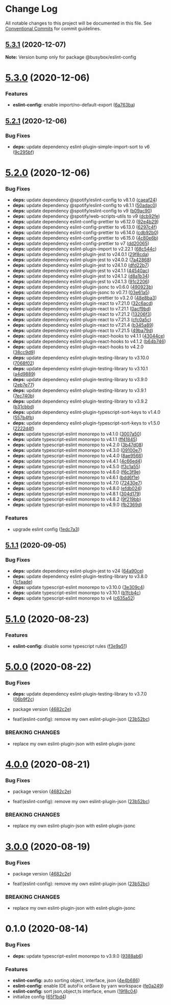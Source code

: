 # Change Log

All notable changes to this project will be documented in this file.
See [Conventional Commits](https://conventionalcommits.org) for commit guidelines.

## [5.3.1](https://github.com/davidNHK/busybox/compare/@busybox/eslint-config@5.3.0...@busybox/eslint-config@5.3.1) (2020-12-07)

**Note:** Version bump only for package @busybox/eslint-config





# [5.3.0](https://github.com/davidNHK/busybox/compare/@busybox/eslint-config@5.2.1...@busybox/eslint-config@5.3.0) (2020-12-06)


### Features

* **eslint-config:** enable import/no-default-export ([6a763ba](https://github.com/davidNHK/busybox/commit/6a763bac4ade7c980380337599b222a13a7b2170))





## [5.2.1](https://github.com/davidNHK/busybox/compare/@busybox/eslint-config@5.2.0...@busybox/eslint-config@5.2.1) (2020-12-06)


### Bug Fixes

* **deps:** update dependency eslint-plugin-simple-import-sort to v6 ([9c295bf](https://github.com/davidNHK/busybox/commit/9c295bf62219a9065bbe00bf381623e63e75f60f))





# [5.2.0](https://github.com/davidNHK/busybox/compare/@busybox/eslint-config@5.1.1...@busybox/eslint-config@5.2.0) (2020-12-06)


### Bug Fixes

* **deps:** update dependency @spotify/eslint-config to v8.1.0 ([caeaf24](https://github.com/davidNHK/busybox/commit/caeaf24c8351dd1cdf39f9e2d3fe625866efc10a))
* **deps:** update dependency @spotify/eslint-config to v8.1.1 ([50adac0](https://github.com/davidNHK/busybox/commit/50adac0ab1f71b9c08a110b4d60f491383977959))
* **deps:** update dependency @spotify/eslint-config to v9 ([b09ac90](https://github.com/davidNHK/busybox/commit/b09ac906774d0e8ba9e7a073ce5e97bbbda2f4b9))
* **deps:** update dependency @spotify/web-scripts-utils to v9 ([dcb92fe](https://github.com/davidNHK/busybox/commit/dcb92fe95a239b1668f9ae5a0735b31e402421c1))
* **deps:** update dependency eslint-config-prettier to v6.12.0 ([92e4b29](https://github.com/davidNHK/busybox/commit/92e4b29a6cdb95390bd895bf7f48e1f85452785b))
* **deps:** update dependency eslint-config-prettier to v6.13.0 ([6297c4f](https://github.com/davidNHK/busybox/commit/6297c4f6657bd553a832fd458b8a57d6fc57e6b0))
* **deps:** update dependency eslint-config-prettier to v6.14.0 ([cdb92b0](https://github.com/davidNHK/busybox/commit/cdb92b0466788e23fb82998eb322a87521f55b88))
* **deps:** update dependency eslint-config-prettier to v6.15.0 ([4c80e6b](https://github.com/davidNHK/busybox/commit/4c80e6b73741608cd253f217d7dbe289d141a779))
* **deps:** update dependency eslint-config-prettier to v7 ([dd20065](https://github.com/davidNHK/busybox/commit/dd200653e2aa3e2a4f2f959f4604ae4d57a91484))
* **deps:** update dependency eslint-plugin-import to v2.22.1 ([68c544c](https://github.com/davidNHK/busybox/commit/68c544c88dc5d40104ac31b8b922e9c58c805c29))
* **deps:** update dependency eslint-plugin-jest to v24.0.1 ([29f8cda](https://github.com/davidNHK/busybox/commit/29f8cda3d7eba18ed2622552c99fb9fb72d2d902))
* **deps:** update dependency eslint-plugin-jest to v24.0.2 ([7a42868](https://github.com/davidNHK/busybox/commit/7a428682d6be72c5917b0f1b201c8c8eddc0965f))
* **deps:** update dependency eslint-plugin-jest to v24.1.0 ([dfd22b7](https://github.com/davidNHK/busybox/commit/dfd22b713d11605a1de822617b732093fbe38852))
* **deps:** update dependency eslint-plugin-jest to v24.1.1 ([44540ac](https://github.com/davidNHK/busybox/commit/44540accbdb300c1dc159084008eb8c5cb6471b6))
* **deps:** update dependency eslint-plugin-jest to v24.1.2 ([d8a1b34](https://github.com/davidNHK/busybox/commit/d8a1b340295646f6d41ab7a45487e2157016e01f))
* **deps:** update dependency eslint-plugin-jest to v24.1.3 ([91c2206](https://github.com/davidNHK/busybox/commit/91c22067a8cd2a5783cc0105fadc6b5af4ad6c93))
* **deps:** update dependency eslint-plugin-jsonc to v0.6.0 ([490923b](https://github.com/davidNHK/busybox/commit/490923b34172840d05e41884aaed351e40811488))
* **deps:** update dependency eslint-plugin-jsonc to v0.7.1 ([03e61a5](https://github.com/davidNHK/busybox/commit/03e61a59f098a37ef56a2d4e1117b45220099af8))
* **deps:** update dependency eslint-plugin-prettier to v3.2.0 ([48e8ba3](https://github.com/davidNHK/busybox/commit/48e8ba3ad7f4ffc3da18703d5fca55db0e22dd46))
* **deps:** update dependency eslint-plugin-react to v7.21.0 ([32c6acd](https://github.com/davidNHK/busybox/commit/32c6acdeba9c473ba2dfe1ece4f2cfb4ff6ee2b9))
* **deps:** update dependency eslint-plugin-react to v7.21.1 ([0acf9bd](https://github.com/davidNHK/busybox/commit/0acf9bd43ec0661f4faf88ffc43e61803a2d0a65))
* **deps:** update dependency eslint-plugin-react to v7.21.2 ([13206f3](https://github.com/davidNHK/busybox/commit/13206f3c5228a78fbb7e8aaf0447617418ca19a3))
* **deps:** update dependency eslint-plugin-react to v7.21.3 ([cfc0a5c](https://github.com/davidNHK/busybox/commit/cfc0a5c72e7ba9a35bfbb262cfd1d57142acd309))
* **deps:** update dependency eslint-plugin-react to v7.21.4 ([b345a89](https://github.com/davidNHK/busybox/commit/b345a890af14bbcc5b3130205e40c3f19837358e))
* **deps:** update dependency eslint-plugin-react to v7.21.5 ([49ba79d](https://github.com/davidNHK/busybox/commit/49ba79d57a08628fb52d0c900d8a9253ccfe8f2f))
* **deps:** update dependency eslint-plugin-react-hooks to v4.1.1 ([43044ce](https://github.com/davidNHK/busybox/commit/43044ce1024bd1e1fd83f66149de8425a1c22738))
* **deps:** update dependency eslint-plugin-react-hooks to v4.1.2 ([b64b746](https://github.com/davidNHK/busybox/commit/b64b74682414564ef4f08ecb9d944057465c94f2))
* **deps:** update dependency eslint-plugin-react-hooks to v4.2.0 ([38cc9d9](https://github.com/davidNHK/busybox/commit/38cc9d908e0de1a7df3efaec50718ba822442eff))
* **deps:** update dependency eslint-plugin-testing-library to v3.10.0 ([7068f02](https://github.com/davidNHK/busybox/commit/7068f027b30ae88dea06c21eefdf210faea239e2))
* **deps:** update dependency eslint-plugin-testing-library to v3.10.1 ([a4d9889](https://github.com/davidNHK/busybox/commit/a4d988900320552bf9d97bb1448b0631699e9b78))
* **deps:** update dependency eslint-plugin-testing-library to v3.9.0 ([2eb7e77](https://github.com/davidNHK/busybox/commit/2eb7e77fc8b80c0266876b83ccedcfb8a51c5bd9))
* **deps:** update dependency eslint-plugin-testing-library to v3.9.1 ([7ec740b](https://github.com/davidNHK/busybox/commit/7ec740b0cebdd4b27d6b682709716c3e0b163d1c))
* **deps:** update dependency eslint-plugin-testing-library to v3.9.2 ([b31cbbd](https://github.com/davidNHK/busybox/commit/b31cbbd3f6e67224186fb661bcb73c870ff57c2f))
* **deps:** update dependency eslint-plugin-typescript-sort-keys to v1.4.0 ([557b4fb](https://github.com/davidNHK/busybox/commit/557b4fb491142d811d4247445cab101ca30ac4f5))
* **deps:** update dependency eslint-plugin-typescript-sort-keys to v1.5.0 ([2222d4f](https://github.com/davidNHK/busybox/commit/2222d4fc22b677961821ec07c7d6f0c4b35a071f))
* **deps:** update typescript-eslint monorepo to v4.1.0 ([3007a50](https://github.com/davidNHK/busybox/commit/3007a50d2a7aaff39a3abb7344cfe6b380b5741a))
* **deps:** update typescript-eslint monorepo to v4.1.1 ([ff41845](https://github.com/davidNHK/busybox/commit/ff418459df26f7552451012c609c7f368aa4fa18))
* **deps:** update typescript-eslint monorepo to v4.2.0 ([3b47d08](https://github.com/davidNHK/busybox/commit/3b47d08f3647ae689cb2122c16568c9a44315dfc))
* **deps:** update typescript-eslint monorepo to v4.3.0 ([09100e7](https://github.com/davidNHK/busybox/commit/09100e7664d19c302015a0b8f80df42a982f63a6))
* **deps:** update typescript-eslint monorepo to v4.4.0 ([8ae9566](https://github.com/davidNHK/busybox/commit/8ae9566c652f449b5561d27e65d688eabdb9d340))
* **deps:** update typescript-eslint monorepo to v4.4.1 ([4c66ed4](https://github.com/davidNHK/busybox/commit/4c66ed4432c582d9a2874147af8ce374cbd3f35c))
* **deps:** update typescript-eslint monorepo to v4.5.0 ([f3c1a55](https://github.com/davidNHK/busybox/commit/f3c1a5540f35762832e5f78f0c5984d63c17fc65))
* **deps:** update typescript-eslint monorepo to v4.6.0 ([f6c3f9e](https://github.com/davidNHK/busybox/commit/f6c3f9e31ecd5a7354ac1abcea916ca5660aaa46))
* **deps:** update typescript-eslint monorepo to v4.6.1 ([bdd6f1e](https://github.com/davidNHK/busybox/commit/bdd6f1ef4232154125a1e8a04b084d851e51df61))
* **deps:** update typescript-eslint monorepo to v4.7.0 ([72430e7](https://github.com/davidNHK/busybox/commit/72430e739e54583e60ffb310f014a7bfdf66b7e3))
* **deps:** update typescript-eslint monorepo to v4.8.0 ([efdb024](https://github.com/davidNHK/busybox/commit/efdb0247781c56efc62dd0a20288c7e3b77dc7f9))
* **deps:** update typescript-eslint monorepo to v4.8.1 ([304d179](https://github.com/davidNHK/busybox/commit/304d1793e9fe5bd81e8c5281a24de0468de160b1))
* **deps:** update typescript-eslint monorepo to v4.8.2 ([9f219bb](https://github.com/davidNHK/busybox/commit/9f219bbe2ef03e12093104cbf50a532f46132102))
* **deps:** update typescript-eslint monorepo to v4.9.0 ([fb2369d](https://github.com/davidNHK/busybox/commit/fb2369df8f03ec02b65f678b2e21bf6bed8fe612))


### Features

* upgrade eslint config ([1edc7a3](https://github.com/davidNHK/busybox/commit/1edc7a3d8453b0376b7c60b45e7bdc391b45e522))





## [5.1.1](https://github.com/davidNHK/busybox/compare/@busybox/eslint-config@5.1.0...@busybox/eslint-config@5.1.1) (2020-09-05)


### Bug Fixes

* **deps:** update dependency eslint-plugin-jest to v24 ([64a90ce](https://github.com/davidNHK/busybox/commit/64a90cebb5c69b8b01d9a9299eaaee277eef4aa5))
* **deps:** update dependency eslint-plugin-testing-library to v3.8.0 ([1cfaade](https://github.com/davidNHK/busybox/commit/1cfaadeae182ef08b8eff3fe2709ff4da767dd4b))
* **deps:** update typescript-eslint monorepo to v3.10.0 ([3e309c4](https://github.com/davidNHK/busybox/commit/3e309c458bc6f2f78c61395617659493e397d7a9))
* **deps:** update typescript-eslint monorepo to v3.10.1 ([b1fcb4c](https://github.com/davidNHK/busybox/commit/b1fcb4c6f1ac90efbf3b93a2f7173d2fb9b83097))
* **deps:** update typescript-eslint monorepo to v4 ([c635a52](https://github.com/davidNHK/busybox/commit/c635a5271956dc52438aa1c5d319f8b939660bfe))





# [5.1.0](https://github.com/davidNHK/busybox/compare/@busybox/eslint-config@5.0.0...@busybox/eslint-config@5.1.0) (2020-08-23)


### Features

* **eslint-config:** disable some typescript rules ([f3e9a51](https://github.com/davidNHK/busybox/commit/f3e9a51b7ac95031a4fbe7db71430efc548f2e1e))





# [5.0.0](https://github.com/davidNHK/busybox/compare/@busybox/eslint-config@4.0.0...@busybox/eslint-config@5.0.0) (2020-08-22)


### Bug Fixes

* **deps:** update dependency eslint-plugin-testing-library to v3.7.0 ([06b9f2c](https://github.com/davidNHK/busybox/commit/06b9f2c7fe1567076c9090551f1a240488fbb2b8))
* package version ([4682c2e](https://github.com/davidNHK/busybox/commit/4682c2e32dd0f0cdcf3e2803c6718fa528a86bf2))


* feat!(eslint-config): remove my own eslint-plugin-json ([23b52bc](https://github.com/davidNHK/busybox/commit/23b52bca7056b4598c57940e1707817155a3502a))


### BREAKING CHANGES

* replace my own eslint-plugin-json with eslint-plugin-jsonc





# [4.0.0](https://github.com/davidNHK/busybox/compare/@busybox/eslint-config@3.0.0...@busybox/eslint-config@4.0.0) (2020-08-21)


### Bug Fixes

* package version ([4682c2e](https://github.com/davidNHK/busybox/commit/4682c2e32dd0f0cdcf3e2803c6718fa528a86bf2))


* feat!(eslint-config): remove my own eslint-plugin-json ([23b52bc](https://github.com/davidNHK/busybox/commit/23b52bca7056b4598c57940e1707817155a3502a))


### BREAKING CHANGES

* replace my own eslint-plugin-json with eslint-plugin-jsonc





# [3.0.0](https://github.com/davidNHK/busybox/compare/@busybox/eslint-config@0.1.0...@busybox/eslint-config@3.0.0) (2020-08-19)


### Bug Fixes

* package version ([4682c2e](https://github.com/davidNHK/busybox/commit/4682c2e32dd0f0cdcf3e2803c6718fa528a86bf2))


* feat!(eslint-config): remove my own eslint-plugin-json ([23b52bc](https://github.com/davidNHK/busybox/commit/23b52bca7056b4598c57940e1707817155a3502a))


### BREAKING CHANGES

* replace my own eslint-plugin-json with eslint-plugin-jsonc





# 0.1.0 (2020-08-14)


### Bug Fixes

* **deps:** update typescript-eslint monorepo to v3.9.0 ([9388ab6](https://github.com/davidNHK/busybox/commit/9388ab6b249fd8c0a83f8ba90f2f82e972bd1d8e))


### Features

* **eslint-config:** auto sorting object, interface, json ([4e4b686](https://github.com/davidNHK/busybox/commit/4e4b686460949a0f87763b5be87a11ca6984f316))
* **eslint-config:** enable IDE autoFix onSave by yarn workspace ([fe0a249](https://github.com/davidNHK/busybox/commit/fe0a2499aeaa016043690435cdcd7d62a91109fb))
* **eslint-config:** sort json,object,ts interface, enum ([19f8c04](https://github.com/davidNHK/busybox/commit/19f8c04908655b4c7fbbf43843bb7386a633701a))
* initialize config ([65f1bd4](https://github.com/davidNHK/busybox/commit/65f1bd41539d79892cdb4c798872540cece0e166))
